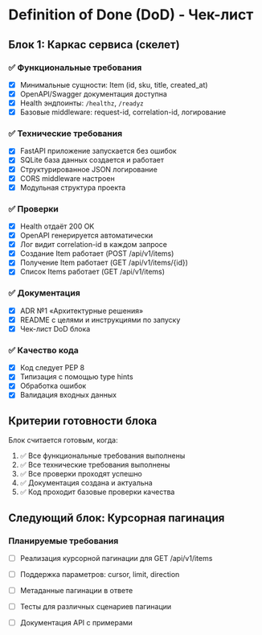 # Definition of Done (DoD) - Чек-лист

## Блок 1: Каркас сервиса (скелет)

### ✅ Функциональные требования
- [x] Минимальные сущности: Item (id, sku, title, created_at)
- [x] OpenAPI/Swagger документация доступна
- [x] Health эндпоинты: `/healthz`, `/readyz`
- [x] Базовые middleware: request-id, correlation-id, логирование

### ✅ Технические требования
- [x] FastAPI приложение запускается без ошибок
- [x] SQLite база данных создается и работает
- [x] Структурированное JSON логирование
- [x] CORS middleware настроен
- [x] Модульная структура проекта

### ✅ Проверки
- [x] Health отдаёт 200 OK
- [x] OpenAPI генерируется автоматически
- [x] Лог видит correlation-id в каждом запросе
- [x] Создание Item работает (POST /api/v1/items)
- [x] Получение Item работает (GET /api/v1/items/{id})
- [x] Список Items работает (GET /api/v1/items)

### ✅ Документация
- [x] ADR №1 «Архитектурные решения»
- [x] README с целями и инструкциями по запуску
- [x] Чек-лист DoD блока

### ✅ Качество кода
- [x] Код следует PEP 8
- [x] Типизация с помощью type hints
- [x] Обработка ошибок
- [x] Валидация входных данных

## Критерии готовности блока

Блок считается готовым, когда:
1. ✅ Все функциональные требования выполнены
2. ✅ Все технические требования выполнены  
3. ✅ Все проверки проходят успешно
4. ✅ Документация создана и актуальна
5. ✅ Код проходит базовые проверки качества

## Следующий блок: Курсорная пагинация

### Планируемые требования
- [ ] Реализация курсорной пагинации для GET /api/v1/items
- [ ] Поддержка параметров: cursor, limit, direction
- [ ] Метаданные пагинации в ответе
- [ ] Тесты для различных сценариев пагинации
- [ ] Документация API с примерами



